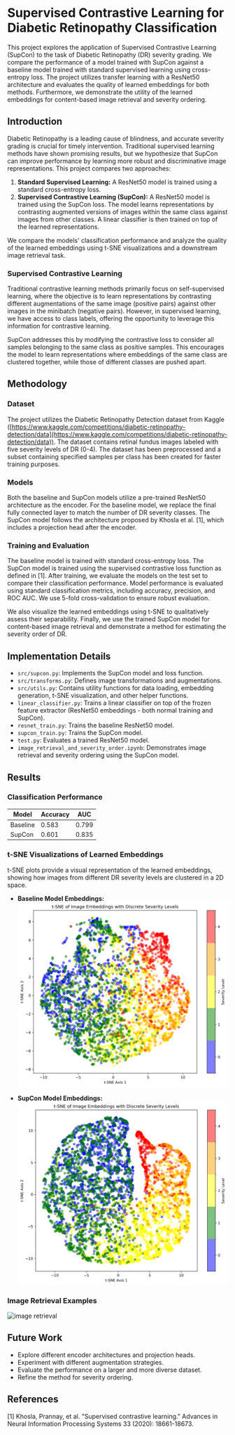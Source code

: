 # Supervised Contrastive Learning for Diabetic Retinopathy Classification

This project explores the application of Supervised Contrastive Learning (SupCon) to the task of Diabetic Retinopathy (DR) severity grading. We compare the performance of a model trained with SupCon against a baseline model trained with standard supervised learning using cross-entropy loss.  The project utilizes transfer learning with a ResNet50 architecture and evaluates the quality of learned embeddings for both methods.  Furthermore, we demonstrate the utility of the learned embeddings for content-based image retrieval and severity ordering.

## Introduction

Diabetic Retinopathy is a leading cause of blindness, and accurate severity grading is crucial for timely intervention.  Traditional supervised learning methods have shown promising results, but we hypothesize that SupCon can improve performance by learning more robust and discriminative image representations.  This project compares two approaches:

1. **Standard Supervised Learning:** A ResNet50 model is trained using a standard cross-entropy loss.
2. **Supervised Contrastive Learning (SupCon):**  A ResNet50 model is trained using the SupCon loss. The model learns representations by contrasting augmented versions of images within the same class against images from other classes.  A linear classifier is then trained on top of the learned representations.

We compare the models' classification performance and analyze the quality of the learned embeddings using t-SNE visualizations and a downstream image retrieval task.

### Supervised Contrastive Learning

Traditional contrastive learning methods primarily focus on self-supervised learning, where the objective is to learn representations by contrasting different augmentations of the same image (positive pairs) against other images in the minibatch (negative pairs).  However, in supervised learning, we have access to class labels, offering the opportunity to leverage this information for contrastive learning.

SupCon addresses this by modifying the contrastive loss to consider all samples belonging to the same class as positive samples.  This encourages the model to learn representations where embeddings of the same class are clustered together, while those of different classes are pushed apart.

## Methodology

### Dataset

The project utilizes the Diabetic Retinopathy Detection dataset from Kaggle ([https://www.kaggle.com/competitions/diabetic-retinopathy-detection/data](https://www.kaggle.com/competitions/diabetic-retinopathy-detection/data)). The dataset contains retinal fundus images labeled with five severity levels of DR (0-4). The dataset has been preprocessed and a subset containing specified samples per class has been created for faster training purposes.

### Models

Both the baseline and SupCon models utilize a pre-trained ResNet50 architecture as the encoder.  For the baseline model, we replace the final fully connected layer to match the number of DR severity classes.  The SupCon model follows the architecture proposed by Khosla et al. [1], which includes a projection head after the encoder.

### Training and Evaluation

The baseline model is trained with standard cross-entropy loss. The SupCon model is trained using the supervised contrastive loss function as defined in [1]. After training, we evaluate the models on the test set to compare their classification performance. Model performance is evaluated using standard classification metrics, including accuracy, precision, and ROC AUC. We use 5-fold cross-validation to ensure robust evaluation.

We also visualize the learned embeddings using t-SNE to qualitatively assess their separability.  Finally, we use the trained SupCon model for content-based image retrieval and demonstrate a method for estimating the severity order of DR.

## Implementation Details

- `src/supcon.py`: Implements the SupCon model and loss function.
- `src/transforms.py`: Defines image transformations and augmentations.
- `src/utils.py`: Contains utility functions for data loading, embedding generation, t-SNE visualization, and other helper functions.
- `linear_classifier.py`: Trains a linear classifier on top of the frozen feature extractor (ResNet50 embeddings - both normal training and SupCon).
- `resnet_train.py`: Trains the baseline ResNet50 model.
- `supcon_train.py`: Trains the SupCon model.
- `test.py`: Evaluates a trained ResNet50 model.
- `image_retrieval_and_severity_order.ipynb`: Demonstrates image retrieval and severity ordering using the SupCon model.


## Results

### Classification Performance

| Model | Accuracy | AUC |
|---|---|---|
| Baseline | 0.583 | 0.799 |
| SupCon   | 0.601 | 0.835 |

### t-SNE Visualizations of Learned Embeddings

t-SNE plots provide a visual representation of the learned embeddings, showing how images from different DR severity levels are clustered in a 2D space.

- **Baseline Model Embeddings:**
  ![baseline](results/tsne_plots/baseline.png)

- **SupCon Model Embeddings:**
  ![supcon](results/tsne_plots/supclr_8.png)

### Image Retrieval Examples

![image retrieval](results/image_retrieval_files/image_retrieval_14_1.png)

## Future Work

- Explore different encoder architectures and projection heads.
- Experiment with different augmentation strategies.
- Evaluate the performance on a larger and more diverse dataset.
- Refine the method for severity ordering.


## References

[1] Khosla, Prannay, et al. "Supervised contrastive learning." Advances in Neural Information Processing Systems 33 (2020): 18661-18673.